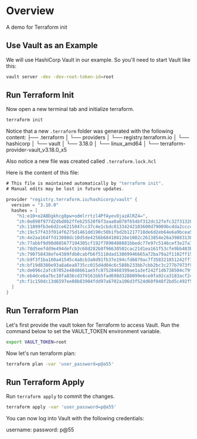 # Overview
A demo for Terraform init

## Use Vault as an Example

We will use HashiCorp Vault in our example. So you'll need to start Vault like this:

```bash
vault server -dev -dev-root-token-id=root
```

## Run Terraform Init

Now open a new terminal tab and initialize terraform.

```bash
terraform init
```

Notice that a new `.terraform` folder was generated with the following content:
├── .terraform
│   └── providers
│       └── registry.terraform.io
│           └── hashicorp
│               └── vault
│                   └── 3.18.0
│                       └── linux_amd64
│                           └── terraform-provider-vault_v3.18.0_x5


Also notice a new file was created called `.terraform.lock.hcl`

Here is the content of this file:

```go
# This file is maintained automatically by "terraform init".
# Manual edits may be lost in future updates.

provider "registry.terraform.io/hashicorp/vault" {
  version = "3.18.0"
  hashes = [
    "h1:e10+o2ABDgkhcg8pw+odmlrrtzl4PfAyevOjazAlRZ4=",
    "zh:0e898f977d2dbd0b2ffeb25520f6f3aaa0a078f654bf312dc12fefc327313204",
    "zh:11899fb3e6d2ce6215047cc37c4e1cbdc01334242103600d79009bcdda2cccd9",
    "zh:19c57f433f014f6275d1461dd190c50b1fbd2b1217718de6d2eb64e6a9bcea5c",
    "zh:4e2aa164ffd13080dc10d5de4256b684108126e1082c2613854e26a398831389",
    "zh:77abbf9d90d085677194305cf192f7890408881bbedc77e97c5146cef3e27a7c",
    "zh:78d5eefdd9e494defcb3c68d282b8f96630502cac21d1ea161f53cfe9bb483b3",
    "zh:790758438efe4389fdb0cabfb6f5118dad13869946665a72ba79a2f1102ff153",
    "zh:b9f3f1ba160a41545c4a8cb3a0d91fb37e194cfd6879ac7f358321851242ff78",
    "zh:bf19d8380e93a8a6ea8735cc015d4d04c6c588b233bb7cbb2bc3c277b7973f9a",
    "zh:de096c2afc87052e4848661ae5fc87528468399ae1a3ef242f1d6738504c79fc",
    "zh:eb4dce6a7bc10fa836cd379161bb5fad698d3288099e6ce0fa92ca3183acf242",
    "zh:f1c150dc13d6597ee08b83904fdd97a6702a106d3f524d60f048f2bd5c492f51",
  ]
}
```

## Run Terraform Plan

Let's first provide the vault token for Terraform to access Vault. Run the command below to set the VAULT_TOKEN environment variable.

```bash
export VAULT_TOKEN=root
```

Now let's run terraform plan:

```bash
terraform plan -var 'user_password=p@a55'
```

## Run Terraform Apply

Run `terraform apply` to commit the changes.

```bash
terraform apply -var 'user_password=p@a55'
```

You can now log into Vault with the following credentials:

username: 
password: p@55